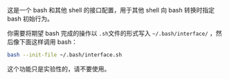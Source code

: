 这是一个 bash 和其他 shell 的接口配置，用于其他 shell 向 bash 转换时指定 bash 初始行为。

你需要将期望 bash 完成的操作以 `.sh`文件的形式写入 `~/.bash/interface/` ，然后像下面这样调用 bash：

```sh
bash --init-file ~/.bash/interface.sh
```

这个功能只是实验性的，请不要使用。

